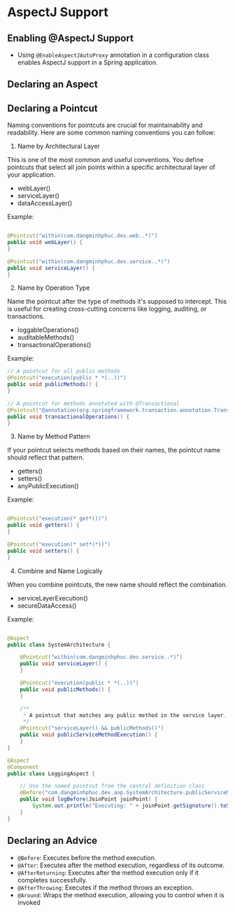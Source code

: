 # AspectJ Support

## Enabling @AspectJ Support

- Using `@EnableAspectJAutoProxy` annotation in a configuration class enables AspectJ support in a Spring application.

## Declaring an Aspect

## Declaring a Pointcut

Naming conventions for pointcuts are crucial for maintainability and readability. Here are some common naming
conventions you can follow:

1. Name by Architectural Layer

This is one of the most common and useful conventions. You define pointcuts that select all join points within a
specific architectural layer of your application.

* webLayer()
* serviceLayer()
* dataAccessLayer()

Example:

```java

@Pointcut("within(com.dangminhphuc.dev.web..*)")
public void webLayer() {
}

@Pointcut("within(com.dangminhphuc.dev.service..*)")
public void serviceLayer() {
}
```

2. Name by Operation Type

Name the pointcut after the type of methods it's supposed to intercept. This is useful for creating cross-cutting
concerns like logging, auditing, or transactions.

* loggableOperations()
* auditableMethods()
* transactionalOperations()

Example:

```java
// A pointcut for all public methods
@Pointcut("execution(public * *(..))")
public void publicMethods() {
}

// A pointcut for methods annotated with @Transactional
@Pointcut("@annotation(org.springframework.transaction.annotation.Transactional)")
public void transactionalOperations() {
}
```

3. Name by Method Pattern

If your pointcut selects methods based on their names, the pointcut name should reflect that pattern.

* getters()
* setters()
* anyPublicExecution()

Example:

```java

@Pointcut("execution(* get*())")
public void getters() {
}

@Pointcut("execution(* set*(*))")
public void setters() {
}
```

4. Combine and Name Logically

When you combine pointcuts, the new name should reflect the combination.

* serviceLayerExecution()
* secureDataAccess()

Example:

```java

@Aspect
public class SystemArchitecture {

    @Pointcut("within(com.dangminhphuc.dev.service..*)")
    public void serviceLayer() {
    }

    @Pointcut("execution(public * *(..))")
    public void publicMethods() {
    }

    /**
     * A pointcut that matches any public method in the service layer.
     */
    @Pointcut("serviceLayer() && publicMethods()")
    public void publicServiceMethodExecution() {
    }
}

@Aspect
@Component
public class LoggingAspect {

    // Use the named pointcut from the central definition class
    @Before("com.dangminhphuc.dev.aop.SystemArchitecture.publicServiceMethodExecution()")
    public void logBefore(JoinPoint joinPoint) {
        System.out.println("Executing: " + joinPoint.getSignature().toShortString());
    }
}
```

## Declaring an Advice

* `@Before`: Executes before the method execution.
* `@After`: Executes after the method execution, regardless of its outcome.
* `@AfterReturning`: Executes after the method execution only if it completes successfully.
* `@AfterThrowing`: Executes if the method throws an exception.
* `@Around`: Wraps the method execution, allowing you to control when it is invoked